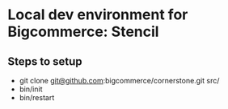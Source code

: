 # Local dev environment for Bigcommerce: Stencil

## Steps to setup

- git clone git@github.com:bigcommerce/cornerstone.git src/
- bin/init
- bin/restart
